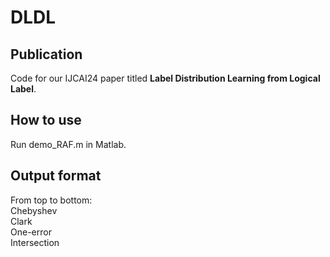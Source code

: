 # DLDL  
## Publication  
Code for our IJCAI24 paper titled __Label Distribution Learning from Logical Label__.
## How to use
Run demo_RAF.m in Matlab.
## Output format
From top to bottom:  
Chebyshev  
Clark  
One-error  
Intersection
